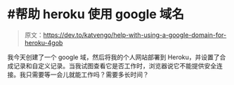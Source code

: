 # #帮助 heroku 使用 google 域名

> 原文：<https://dev.to/katvengo/help-with-using-a-google-domain-for-heroku-4gob>

我今天创建了一个 google 域，然后将我的个人网站部署到 Heroku，并设置了合成记录和自定义记录。当我试图查看它是否工作时，浏览器说它不能提供安全连接。我只需要等一会儿就能工作吗？需要多长时间？
